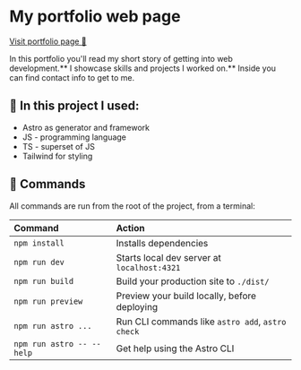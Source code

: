# My portfolio web page

[Visit portfolio page 👀](https://portfolio-crofrank.vercel.app/)

In this portfolio you'll read my short story of getting into web development.**
I showcase skills and projects I worked on.**
Inside you can find contact info to get to me.

## 🚀 In this project I used:

- Astro as generator and framework
- JS - programming language
- TS - superset of JS
- Tailwind for styling

## 🧞 Commands

All commands are run from the root of the project, from a terminal:

| Command                   | Action                                           |
| :------------------------ | :----------------------------------------------- |
| `npm install`             | Installs dependencies                            |
| `npm run dev`             | Starts local dev server at `localhost:4321`      |
| `npm run build`           | Build your production site to `./dist/`          |
| `npm run preview`         | Preview your build locally, before deploying     |
| `npm run astro ...`       | Run CLI commands like `astro add`, `astro check` |
| `npm run astro -- --help` | Get help using the Astro CLI                     |
